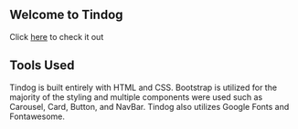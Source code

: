 ## Welcome to Tindog
Click [here](https://timjoco.github.io/tindog/) to check it out

## Tools Used
Tindog is built entirely with HTML and CSS. Bootstrap is utilized for the majority of the styling and multiple components were used such as Carousel, Card, Button, and NavBar. Tindog also utilizes Google Fonts and Fontawesome.

